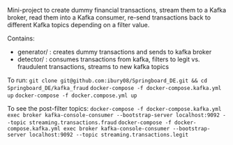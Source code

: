Mini-project to create dummy financial transactions, stream them to a Kafka broker, read them into a Kafka consumer, re-send transactions back to different Kafka topics depending on a filter value.

Contains:
- generator/ : creates dummy transactions and sends to kafka broker
- detector/ : consumes transactions from kafka, filters to legit vs. fraudulent transactions, streams to new kafka topics


To run:
`git clone git@github.com:ibury08/Springboard_DE.git && cd Springboard_DE/kafka_fraud`
`docker-compose -f docker-compose.kafka.yml up`
`docker-compose -f docker.compose.yml up`

To see the post-filter topics:
`docker-compose -f docker-compose.kafka.yml exec broker kafka-console-consumer --bootstrap-server localhost:9092 --topic streaming.transactions.fraud`
`docker-compose -f docker-compose.kafka.yml exec broker kafka-console-consumer --bootstrap-server localhost:9092 --topic streaming.transactions.legit`
